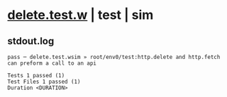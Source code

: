 # [delete.test.w](../../../../../../examples/tests/sdk_tests/api/delete.test.w) | test | sim

## stdout.log
```log
pass ─ delete.test.wsim » root/env0/test:http.delete and http.fetch can preform a call to an api
 
Tests 1 passed (1)
Test Files 1 passed (1)
Duration <DURATION>
```

